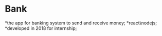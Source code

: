 # Bank

*the app for banking system to send and receive money;
*react\nodejs;
*developed in 2018 for internship;
